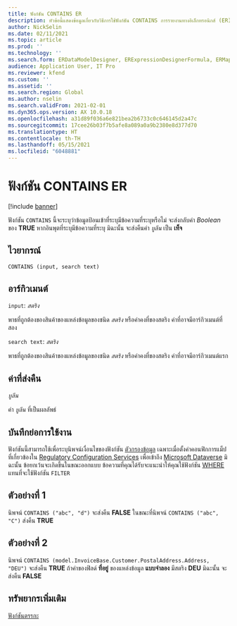 ```yaml
---
title: ฟังก์ชัน CONTAINS ER
description: หัวข้อนี้แสดงข้อมูลเกี่ยวกับวิธีการใช้ฟังก์ชัน CONTAINS การรายงานทางอิเล็กทรอนิกส์ (ER)
author: NickSelin
ms.date: 02/11/2021
ms.topic: article
ms.prod: ''
ms.technology: ''
ms.search.form: ERDataModelDesigner, ERExpressionDesignerFormula, ERMappedFormatDesigner, ERModelMappingDesigner
audience: Application User, IT Pro
ms.reviewer: kfend
ms.custom: ''
ms.assetid: ''
ms.search.region: Global
ms.author: nselin
ms.search.validFrom: 2021-02-01
ms.dyn365.ops.version: AX 10.0.18
ms.openlocfilehash: a31d89f036a6e821bea2b6733c0c646145d2a47c
ms.sourcegitcommit: 17cee26b03f7b5afe8a089a0a9b2380e8d377d70
ms.translationtype: HT
ms.contentlocale: th-TH
ms.lasthandoff: 05/15/2021
ms.locfileid: "6048881"
---
```

# <a name="contains-er-function"></a>ฟังก์ชัน CONTAINS ER

[!include [banner](../includes/banner.md)]

ฟังก์ชัน `CONTAINS` นี้จะระบุว่าข้อมูลป้อนเข้าที่ระบุมีข้อความที่ระบุหรือไม่ จะส่งกลับค่า *Boolean* ของ **TRUE** หากอินพุตที่ระบุมีข้อความที่ระบุ มิฉะนั้น จะส่งคืนค่า *บูลีน* เป็น **เท็จ**

## <a name="syntax"></a>ไวยากรณ์

```vb
CONTAINS (input, search text)
```

## <a name="arguments"></a>อาร์กิวเมนต์

`input`: *สตริง*

พาธที่ถูกต้องของสินค้าของแหล่งข้อมูลของชนิด *สตริง* หรือค่าคงที่ของสตริง ค่าที่อาจมีอาร์กิวเมนต์ที่สอง

`search text`: *สตริง*

พาธที่ถูกต้องของสินค้าของแหล่งข้อมูลของชนิด *สตริง* หรือค่าคงที่ของสตริง ค่าที่อาจมีอาร์กิวเมนต์แรก

## <a name="return-values"></a>ค่าที่ส่งคืน

*บูลีน*

ค่า *บูลีน* ที่เป็นผลลัพธ์

## <a name="usage-notes"></a>บันทึกย่อการใช้งาน

ฟังก์ชันนี้สามารถใช้เพื่อระบุนิพจน์เงื่อนไขของฟังก์ชัน [ตัวกรองข้อมูล](er-functions-list-filter.md) เฉพาะเมื่อตั้งค่าคอนฟิกการแม็ปที่เกี่ยวข้องใน [Regulatory Configuration Services](../../../finance/localizations/rcs-globalization-feature.md) เพื่อเข้าถึง [Microsoft Dataverse](/power-platform/admin/data-integrator) มิฉะนั้น ข้อยกเว้นจะเกิดขึ้นในขณะออกแบบ ข้อความที่คุณได้รับจะแนะนำให้คุณใช้ฟังก์ชัน [WHERE](er-functions-list-where.md) แทนที่จะใช้ฟังก์ชัน `FILTER`

## <a name="example-1"></a>ตัวอย่างที่ 1

นิพจน์ `CONTAINS ("abc", "d")` จะส่งคืน **FALSE** ในขณะที่นิพจน์ `CONTAINS ("abc", "C")` ส่งคืน **TRUE**

## <a name="example-2"></a>ตัวอย่างที่ 2

นิพจน์ `CONTAINS (model.InvoiceBase.Customer.PostalAddress.Address, "DEU")` จะส่งคืน **TRUE** ถ้าค่าของฟิลด์ **ที่อยู่** ของแหล่งข้อมูล **แบบจำลอง** มีสตริง **DEU** มิฉะนั้น จะส่งคืน **FALSE**

## <a name="additional-resources"></a>ทรัพยากรเพิ่มเติม

[ฟังก์ชันตรรกะ](er-functions-category-logical.md)
